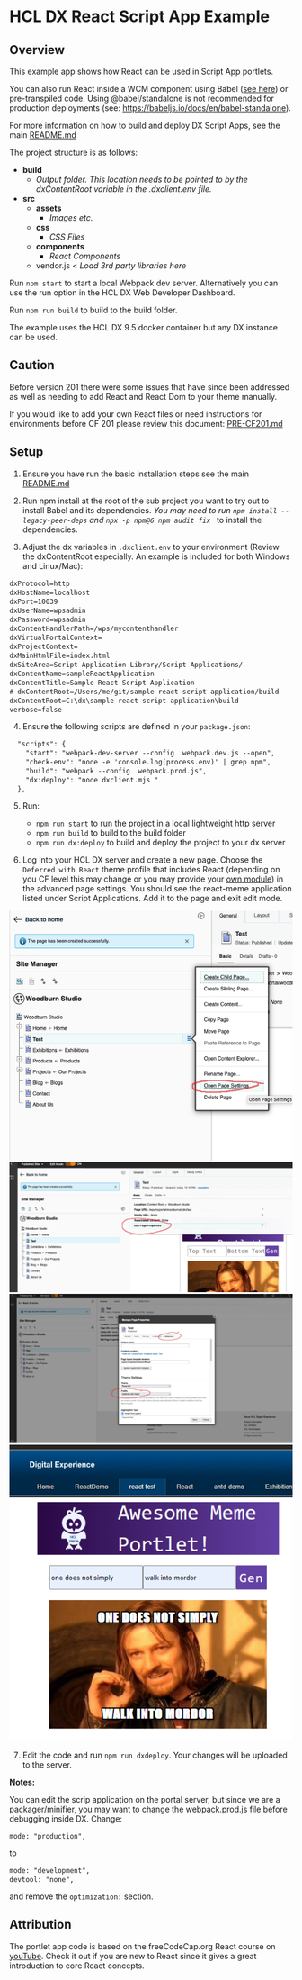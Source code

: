 # HCL DX React Script App Example

## Overview

This example app shows how React can be used in Script App portlets.

You can also run React inside a WCM component using Babel ([see here](./babel-standalone.md)) or pre-transpiled code. Using @babel/standalone is not recommended for production deployments (see: https://babeljs.io/docs/en/babel-standalone).

For more information on how to build and deploy DX Script Apps, see the main [README.md](../README.md)

The project structure is as follows:

- **build**
  - _Output folder. This location needs to be pointed to by the dxContentRoot variable in the .dxclient.env file._
- **src**
  - **assets**
    - _Images etc._
  - **css**
    - _CSS Files_
  - **components**
    - _React Components_
  - vendor.js < _Load 3rd party libraries here_

Run `npm start` to start a local Webpack dev server. Alternatively you can use the run option in the HCL DX Web Developer Dashboard.

Run `npm run build` to build to the build folder.

The example uses the HCL DX 9.5 docker container but any DX instance can be used.

## Caution

Before version 201 there were some issues that have since been addressed as well as needing to add React and React Dom to your theme manually.

If you would like to add your own React files or need instructions for environments before CF 201 please review this document: [PRE-CF201.md](PRE-CF201.md)

## Setup

1. Ensure you have run the basic installation steps see the main [README.md](../README.md)

2. Run npm install at the root of the sub project you want to try out to install Babel and its dependencies. _You may need to run `npm install --legacy-peer-deps` and `npx -p npm@6 npm audit fix `_ to install the dependencies.

3. Adjust the dx variables in `.dxclient.env` to your environment (Review the dxContentRoot especially. An example is included for both Windows and Linux/Mac):

```
dxProtocol=http
dxHostName=localhost
dxPort=10039
dxUserName=wpsadmin
dxPassword=wpsadmin
dxContentHandlerPath=/wps/mycontenthandler
dxVirtualPortalContext=
dxProjectContext=
dxMainHtmlFile=index.html
dxSiteArea=Script Application Library/Script Applications/
dxContentName=sampleReactApplication
dxContentTitle=Sample React Script Application
# dxContentRoot=/Users/me/git/sample-react-script-application/build
dxContentRoot=C:\dx\sample-react-script-application\build
verbose=false
```

4. Ensure the following scripts are defined in your `package.json`:

```
  "scripts": {
    "start": "webpack-dev-server --config  webpack.dev.js --open",
    "check-env": "node -e 'console.log(process.env)' | grep npm",
    "build": "webpack --config  webpack.prod.js",
    "dx:deploy": "node dxclient.mjs "
  },
```

5. Run:

   - `npm run start` to run the project in a local lightweight http server
   - `npm run build` to build to the build folder
   - `npm run dx:deploy` to build and deploy the project to your dx server

6. Log into your HCL DX server and create a new page. Choose the `Deferred with React` theme profile that includes React (depending on you CF level this may change or you may provide your [own module](PRE-CF201.md)) in the advanced page settings. You should see the react-meme application listed under Script Applications. Add it to the page and exit edit mode.

![web developer dashboard themes](./img/wdd-profile-1.png)
![web developer dashboard themes](./img/wdd-profile-2.png)
![web developer dashboard themes](./img/wdd-profile-3.png)
![web developer dashboard themes](./img/wdd-portlet-1.png)

7. Edit the code and run `npm run dxdeploy`. Your changes will be uploaded to the server.

**Notes:**

You can edit the scrip application on the portal server, but since we are a packager/minifier, you may want to change the webpack.prod.js file before debugging inside DX. Change:

    mode: "production",

to

    mode: "development",
    devtool: "none",

and remove the `optimization:` section.

## Attribution

The portlet app code is based on the freeCodeCap.org React course on [youTube](https://youtu.be/DLX62G4lc44). Check it out if you are new to React since it gives a great introduction to core React concepts.
